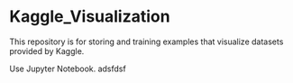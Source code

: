 # Kaggle_Visualization

This repository is for storing and training examples that visualize datasets provided by Kaggle.

Use Jupyter Notebook.
adsfdsf
